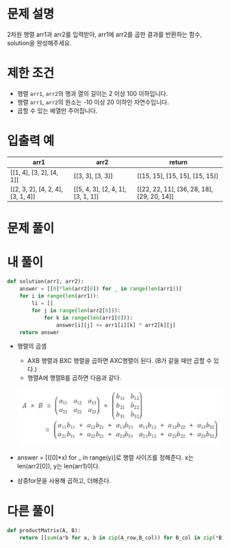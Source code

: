 # 문제 설명
2차원 행렬 arr1과 arr2를 입력받아, arr1에 arr2를 곱한 결과를 반환하는 함수, solution을 완성해주세요.

# 제한 조건
- 행렬 `arr1`, `arr2`의 행과 열의 길이는 2 이상 100 이하입니다.
- 행렬 `arr1`, `arr2`의 원소는 -10 이상 20 이하인 자연수입니다.
- 곱할 수 있는 배열만 주어집니다.

# 입출력 예
|arr1|arr2|return|
|--|--|--|
|[[1, 4], [3, 2], [4, 1]]|[[3, 3], [3, 3]]|[[15, 15], [15, 15], [15, 15]]|
|[[2, 3, 2], [4, 2, 4], [3, 1, 4]]|[[5, 4, 3], [2, 4, 1], [3, 1, 1]]|[[22, 22, 11], [36, 28, 18], [29, 20, 14]]|

# 문제 풀이
# 내 풀이
```python
def solution(arr1, arr2):
    answer = [[0]*len(arr2[0]) for _ in range(len(arr1))]
    for i in range(len(arr1)):
        li = []
        for j in range(len(arr2[0])):
            for k in range(len(arr1[0])):
                answer[i][j] += arr1[i][k] * arr2[k][j]
    return answer
```

- 행렬의 곱셈
    - AXB 행렬과 BXC 행렬을 곱하면 AXC행렬이 된다. (B가 같을 때만 곱할 수 있다.)
    - 행렬A에 행렬B를 곱하면 다음과 같다.

    ![행렬의 곱셈](images\\array.png)

- answer = [([0]*x) for _ in range(y)]로 행렬 사이즈를 정해준다. x는 len(arr2[0]), y는 len(arr1)이다.
- 삼중for문을 사용해 곱하고, 더해준다.

# 다른 풀이
```python
def productMatrix(A, B):
    return [[sum(a*b for a, b in zip(A_row,B_col)) for B_col in zip(*B)] for A_row in A]
```
